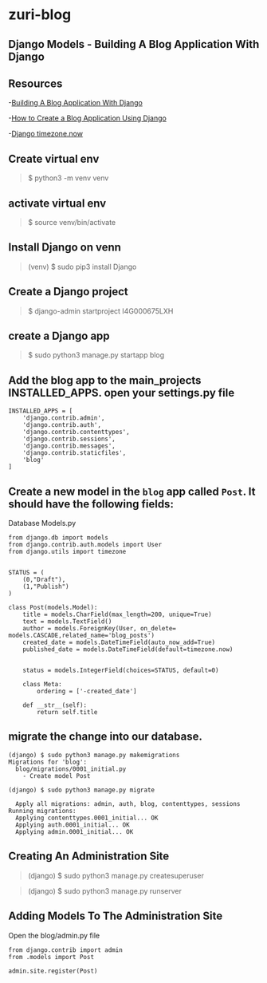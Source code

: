 # zuri-blog
## Django Models - Building A Blog Application With Django 

## Resources

-[Building A Blog Application With Django](https://djangocentral.com/building-a-blog-application-with-django/)

-[How to Create a Blog Application Using Django](https://pythonsansar.com/how-create-blog-application-using-django/)

-[Django timezone.now](https://stackoverflow.com/questions/10783864/django-1-4-timezone-now-vs-datetime-datetime-now)

## Create virtual env 

> $ python3 -m venv venv

## activate virtual env

> $ source venv/bin/activate


## Install Django on venn

> (venv) $ sudo pip3 install Django

## Create a Django project

> $ django-admin startproject I4G000675LXH

## create a Django app

> $ sudo python3 manage.py startapp blog

## Add the blog app to the main_projects INSTALLED_APPS. open your settings.py file
```
INSTALLED_APPS = [
    'django.contrib.admin',
    'django.contrib.auth',
    'django.contrib.contenttypes',
    'django.contrib.sessions',
    'django.contrib.messages',
    'django.contrib.staticfiles',
    'blog'
]
```

## Create a new model in the `blog` app called `Post`. It should have the following fields:

Database Models.py
```
from django.db import models
from django.contrib.auth.models import User
from django.utils import timezone


STATUS = (
    (0,"Draft"),
    (1,"Publish")
)

class Post(models.Model):
    title = models.CharField(max_length=200, unique=True)
    text = models.TextField()
    author = models.ForeignKey(User, on_delete= models.CASCADE,related_name='blog_posts')
    created_date = models.DateTimeField(auto_now_add=True)
    published_date = models.DateTimeField(default=timezone.now)
    
 
    status = models.IntegerField(choices=STATUS, default=0)

    class Meta:
        ordering = ['-created_date']

    def __str__(self):
        return self.title
```

## migrate the change into our database.
```
(django) $ sudo python3 manage.py makemigrations
Migrations for 'blog':
  blog/migrations/0001_initial.py
    - Create model Post

(django) $ sudo python3 manage.py migrate

  Apply all migrations: admin, auth, blog, contenttypes, sessions
Running migrations:
  Applying contenttypes.0001_initial... OK
  Applying auth.0001_initial... OK
  Applying admin.0001_initial... OK
```

## Creating An Administration Site

> (django) $ sudo python3 manage.py createsuperuser

> (django) $ sudo python3 manage.py runserver

## Adding Models To The Administration Site

Open the blog/admin.py file

```
from django.contrib import admin
from .models import Post

admin.site.register(Post)
```